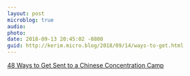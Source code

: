 ```yaml
---
layout: post
microblog: true
audio: 
photo: 
date: 2018-09-13 20:45:02 -0800
guid: http://kerim.micro.blog/2018/09/14/ways-to-get.html
---
```

[48 Ways to Get Sent to a Chinese Concentration Camp](https://foreignpolicy.com/2018/09/13/48-ways-to-get-sent-to-a-chinese-concentration-camp/)
